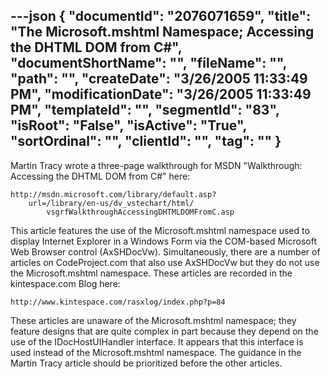 ---json
{
  "documentId": "2076071659",
  "title": "The Microsoft.mshtml Namespace; Accessing the DHTML DOM from C#",
  "documentShortName": "",
  "fileName": "",
  "path": "",
  "createDate": "3/26/2005 11:33:49 PM",
  "modificationDate": "3/26/2005 11:33:49 PM",
  "templateId": "",
  "segmentId": "83",
  "isRoot": "False",
  "isActive": "True",
  "sortOrdinal": "",
  "clientId": "",
  "tag": ""
}
---

Martin Tracy wrote a three-page walkthrough for MSDN &quot;Walkthrough: Accessing the DHTML DOM from C#&quot; here:

    http://msdn.microsoft.com/library/default.asp?
        url=/library/en-us/dv_vstechart/html/
            vsgrfWalkthroughAccessingDHTMLDOMFromC.asp

This article features the use of the Microsoft.mshtml namespace used to display Internet Explorer in a Windows Form via the COM-based Microsoft Web Browser control (AxSHDocVw). Simultaneously, there are a number of articles on CodeProject.com that also use AxSHDocVw but they do not use the Microsoft.mshtml namespace. These articles are recorded in the kintespace.com Blog here:

    http://www.kintespace.com/rasxlog/index.php?p=84

These articles are unaware of the Microsoft.mshtml namespace; they feature designs that are quite complex in part because they depend on the use of the IDocHostUIHandler interface. It appears that this interface is used instead of the Microsoft.mshtml namespace. The guidance in the Martin Tracy article should be prioritized before the other articles.
